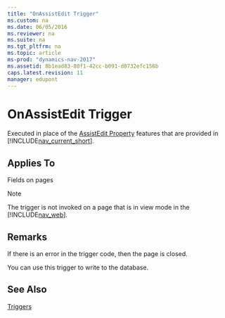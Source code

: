 ```yaml
---
title: "OnAssistEdit Trigger"
ms.custom: na
ms.date: 06/05/2016
ms.reviewer: na
ms.suite: na
ms.tgt_pltfrm: na
ms.topic: article
ms-prod: "dynamics-nav-2017"
ms.assetid: 8b1ead83-80f1-42cc-b091-d0732efc156b
caps.latest.revision: 11
manager: edupont
---
```

# OnAssistEdit Trigger
Executed in place of the [AssistEdit Property](AssistEdit-Property.md) features that are provided in [!INCLUDE[nav_current_short](includes/nav_current_short_md.md)].  
  
## Applies To  
 Fields on pages  
  
> [!NOTE]  
>  The trigger is not invoked on a page that is in view mode in the [!INCLUDE[nav_web](includes/nav_web_md.md)].  
  
## Remarks  
 If there is an error in the trigger code, then the page is closed.  
  
 You can use this trigger to write to the database.  
  
## See Also  
 [Triggers](Triggers.md)
